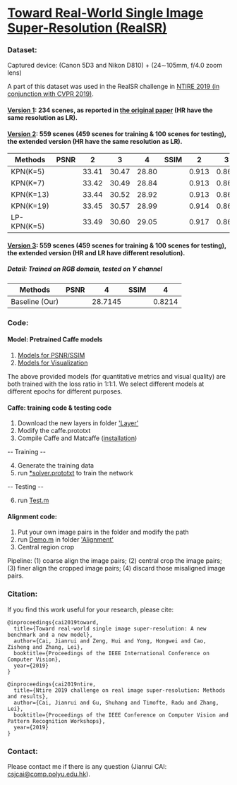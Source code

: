 # [Toward Real-World Single Image Super-Resolution (RealSR)](https://csjcai.github.io/papers/RealSR.pdf)


### Dataset:

Captured device: (Canon 5D3 and Nikon D810) +  (24∼105mm, f/4.0 zoom lens)

A part of this dataset was used in the RealSR challenge in [NTIRE 2019 (in conjunction with CVPR 2019)](http://www.vision.ee.ethz.ch/ntire19/).

#### [Version 1](https://drive.google.com/open?id=1gKnm9BdgyqISCTDAbGbpVitT-QII_unw): 234 scenes, as reported in [the original paper](https://csjcai.github.io/papers/RealSR.pdf) (HR have the same resolution as LR).


#### [Version 2](https://drive.google.com/open?id=1dEBRo_1HH6Yk9zrchEg_JTRi-Uhmd-sj): 559 scenes (459 scenes for training & 100 scenes for testing), the extended version (HR have the same resolution as LR).


 |Methods    |PSNR|      2      |      3      |      4      |SSIM|      2      |      3      |      4      |  
 |-----------|----|:-----------:|:-----------:|:-----------:|----|:-----------:|:-----------:|:-----------:|
 |KPN(K=5)   |    |    33.41    |    30.47    |    28.80    |    |    0.913    |    0.860    |    0.826    |           
 |KPN(K=7)   |    |    33.42    |    30.49    |    28.84    |    |    0.913    |    0.861    |    0.826    |  
 |KPN(K=13)  |    |    33.44    |    30.52    |    28.92    |    |    0.913    |    0.863    |    0.829    |  
 |KPN(K=19)  |    |    33.45    |    30.57    |    28.99    |    |    0.914    |    0.864    |    0.832    |
 |LP-KPN(K=5)|    |    33.49    |    30.60    |    29.05    |    |    0.917    |    0.865    |    0.834    | 
                        

#### [Version 3](https://drive.google.com/open?id=17ZMjo-zwFouxnm_aFM6CUHBwgRrLZqIM): 559 scenes (459 scenes for training & 100 scenes for testing), the extended version (HR and LR have different resolution).
##### Detail: Trained on RGB domain, tested on Y channel

 |Methods       |PSNR|      4      |SSIM|      4      |  
 |--------------|----|:-----------:|----|:-----------:|
 |Baseline (Our)|    |   28.7145   |    |    0.8214   |


### Code:
#### Model: Pretrained Caffe models
1. [Models for PSNR/SSIM](https://github.com/csjcai/RealSR/tree/master/Test/Models)
2. [Models for Visualization](https://github.com/csjcai/RealSR/tree/master/Test/Models4Visualize)

The above provided models (for quantitative metrics and visual quality) are both trained with the loss ratio in 1:1:1. 
We select different models at different epochs for different purposes.

#### Caffe: training code & testing code
1. Download the new layers in folder ['Layer'](https://github.com/csjcai/RealSR/tree/master/Layer)
2. Modify the caffe.prototxt
3. Compile Caffe and Matcaffe ([installation](https://caffe.berkeleyvision.org/installation.html))

-- Training --

4. Generate the training data
5. run [*solver.prototxt](https://github.com/csjcai/RealSR/blob/master/Train/LP-KPN_solver.prototxt) to train the network

-- Testing --

6. run [Test.m](https://github.com/csjcai/RealSR/blob/master/Test/Test.m) 



#### Alignment code:
1. Put your own image pairs in the folder and modify the path
2. run [Demo.m](https://github.com/csjcai/RealSR/blob/master/Alignment/Demo.m) in folder ['Alignment'](https://github.com/csjcai/RealSR/tree/master/Alignment)
3. Central region crop

Pipeline:
(1) coarse align the image pairs;
(2) central crop the image pairs;
(3) finer align the cropped image pairs;
(4) discard those misaligned image pairs.


### Citation:
If you find this work useful for your research, please cite:

```
@inproceedings{cai2019toward,
  title={Toward real-world single image super-resolution: A new benchmark and a new model},
  author={Cai, Jianrui and Zeng, Hui and Yong, Hongwei and Cao, Zisheng and Zhang, Lei},
  booktitle={Proceedings of the IEEE International Conference on Computer Vision},
  year={2019}
}
```

```
@inproceedings{cai2019ntire,
  title={Ntire 2019 challenge on real image super-resolution: Methods and results},
  author={Cai, Jianrui and Gu, Shuhang and Timofte, Radu and Zhang, Lei},
  booktitle={Proceedings of the IEEE Conference on Computer Vision and Pattern Recognition Workshops},
  year={2019}
}
```

### Contact:
Please contact me if there is any question (Jianrui CAI: csjcai@comp.polyu.edu.hk).
